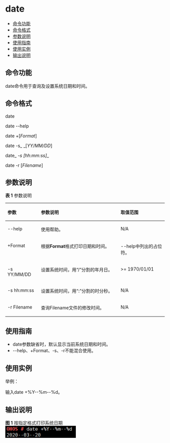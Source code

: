 # date<a name="ZH-CN_TOPIC_0000001051770290"></a>

-   [命令功能](#section56472016338)
-   [命令格式](#section16635112512316)
-   [参数说明](#section15896030039)
-   [使用指南](#section116361036636)
-   [使用实例](#section021711411237)
-   [输出说明](#section17950184414312)

## 命令功能<a name="section56472016338"></a>

date命令用于查询及设置系统日期和时间。

## 命令格式<a name="section16635112512316"></a>

date

date --help

date +\[_Format_\]

date -s_ _\[_YY/MM/DD_\]

date_ _-s_ _\[_hh:mm:ss_\]__

date -r \[_Filename_\]

## 参数说明<a name="section15896030039"></a>

**表 1**  参数说明

<a name="table3825mcpsimp"></a>
<table><thead align="left"><tr id="row3831mcpsimp"><th class="cellrowborder" valign="top" width="21%" id="mcps1.2.4.1.1"><p id="p3833mcpsimp"><a name="p3833mcpsimp"></a><a name="p3833mcpsimp"></a>参数</p>
</th>
<th class="cellrowborder" valign="top" width="50%" id="mcps1.2.4.1.2"><p id="p3835mcpsimp"><a name="p3835mcpsimp"></a><a name="p3835mcpsimp"></a>参数说明</p>
</th>
<th class="cellrowborder" valign="top" width="28.999999999999996%" id="mcps1.2.4.1.3"><p id="p3837mcpsimp"><a name="p3837mcpsimp"></a><a name="p3837mcpsimp"></a>取值范围</p>
</th>
</tr>
</thead>
<tbody><tr id="row3838mcpsimp"><td class="cellrowborder" valign="top" width="21%" headers="mcps1.2.4.1.1 "><p id="p3840mcpsimp"><a name="p3840mcpsimp"></a><a name="p3840mcpsimp"></a>--help</p>
</td>
<td class="cellrowborder" valign="top" width="50%" headers="mcps1.2.4.1.2 "><p id="p3842mcpsimp"><a name="p3842mcpsimp"></a><a name="p3842mcpsimp"></a>使用帮助。</p>
</td>
<td class="cellrowborder" valign="top" width="28.999999999999996%" headers="mcps1.2.4.1.3 "><p id="p3844mcpsimp"><a name="p3844mcpsimp"></a><a name="p3844mcpsimp"></a>N/A</p>
</td>
</tr>
<tr id="row3845mcpsimp"><td class="cellrowborder" valign="top" width="21%" headers="mcps1.2.4.1.1 "><p id="p3847mcpsimp"><a name="p3847mcpsimp"></a><a name="p3847mcpsimp"></a>+Format</p>
</td>
<td class="cellrowborder" valign="top" width="50%" headers="mcps1.2.4.1.2 "><p id="p3849mcpsimp"><a name="p3849mcpsimp"></a><a name="p3849mcpsimp"></a>根据<strong id="b3850mcpsimp"><a name="b3850mcpsimp"></a><a name="b3850mcpsimp"></a>Format</strong>格式打印日期和时间。</p>
</td>
<td class="cellrowborder" valign="top" width="28.999999999999996%" headers="mcps1.2.4.1.3 "><p id="p3852mcpsimp"><a name="p3852mcpsimp"></a><a name="p3852mcpsimp"></a>--help中列出的占位符。</p>
</td>
</tr>
<tr id="row3853mcpsimp"><td class="cellrowborder" valign="top" width="21%" headers="mcps1.2.4.1.1 "><p id="p3855mcpsimp"><a name="p3855mcpsimp"></a><a name="p3855mcpsimp"></a>-s YY/MM/DD</p>
</td>
<td class="cellrowborder" valign="top" width="50%" headers="mcps1.2.4.1.2 "><p id="p3857mcpsimp"><a name="p3857mcpsimp"></a><a name="p3857mcpsimp"></a>设置系统时间，用“/”分割的年月日。</p>
</td>
<td class="cellrowborder" valign="top" width="28.999999999999996%" headers="mcps1.2.4.1.3 "><p id="p3859mcpsimp"><a name="p3859mcpsimp"></a><a name="p3859mcpsimp"></a>&gt;= 1970/01/01</p>
</td>
</tr>
<tr id="row3860mcpsimp"><td class="cellrowborder" valign="top" width="21%" headers="mcps1.2.4.1.1 "><p id="p3862mcpsimp"><a name="p3862mcpsimp"></a><a name="p3862mcpsimp"></a>-s hh:mm:ss</p>
</td>
<td class="cellrowborder" valign="top" width="50%" headers="mcps1.2.4.1.2 "><p id="p3864mcpsimp"><a name="p3864mcpsimp"></a><a name="p3864mcpsimp"></a>设置系统时间，用“:”分割的时分秒。</p>
</td>
<td class="cellrowborder" valign="top" width="28.999999999999996%" headers="mcps1.2.4.1.3 "><p id="p3866mcpsimp"><a name="p3866mcpsimp"></a><a name="p3866mcpsimp"></a>N/A</p>
</td>
</tr>
<tr id="row3867mcpsimp"><td class="cellrowborder" valign="top" width="21%" headers="mcps1.2.4.1.1 "><p id="p3869mcpsimp"><a name="p3869mcpsimp"></a><a name="p3869mcpsimp"></a>-r Filename</p>
</td>
<td class="cellrowborder" valign="top" width="50%" headers="mcps1.2.4.1.2 "><p id="p3871mcpsimp"><a name="p3871mcpsimp"></a><a name="p3871mcpsimp"></a>查询Filename文件的修改时间。</p>
</td>
<td class="cellrowborder" valign="top" width="28.999999999999996%" headers="mcps1.2.4.1.3 "><p id="p3873mcpsimp"><a name="p3873mcpsimp"></a><a name="p3873mcpsimp"></a>N/A</p>
</td>
</tr>
</tbody>
</table>

## 使用指南<a name="section116361036636"></a>

-   date参数缺省时，默认显示当前系统日期和时间。
-   --help、+Format、-s、-r不能混合使用。

## 使用实例<a name="section021711411237"></a>

举例：

输入date +%Y--%m--%d。

## 输出说明<a name="section17950184414312"></a>

**图 1**  按指定格式打印系统日期<a name="fig152576304517"></a>  
![](figure/按指定格式打印系统日期.png "按指定格式打印系统日期")

